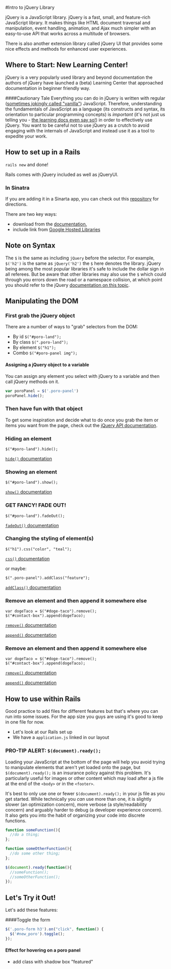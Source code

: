 #Intro to jQuery Library

jQuery is a JavaScript library. jQuery is a fast, small, and feature-rich JavaScript library. It makes things like HTML document traversal and manipulation, event handling, animation, and Ajax much simpler with an easy-to-use API that works across a multitude of browsers.

There is also another extension library called jQuery UI that provides some nice effects and methods for enhanced user experiences.

## Where to Start: New Learning Center!
jQuery is a very popularly used library and beyond documentation the authors of jQuery have launched a (beta) Learning Center that approached documentation in beginner friendly way.

####Cautionary Tale
Everything you can do in jQuery is written with regular ([sometimes jokingly called "vanilla"](http://vanilla-js.com/)) JavaScript. Therefore, understanding the fundamentals of JavaScript as a language (its constructs and syntax, its orientation to particular programming concepts) is *important* (it's not just us telling you - [the learning docs even say so!](http://learn.jquery.com/about-jquery/)) in order to effectively use jQuery. You want to be careful not to use jQuery as a crutch to avoid engaging with the internals of JavaScript and instead use it as a tool to expedite your work.

## How to set up in a Rails

`rails new` and done!

Rails comes with jQuery included as well as jQueryUI.

### In Sinatra

If you are adding it in a Sinarta app, you can check out this [repository](https://github.com/mlg-/space-tacos) for directions.

There are two key ways:
  - download from the [documentation.](http://api.jquery.com/)
  - include link from [Google Hosted Libraries](https://developers.google.com/speed/libraries/)

## Note on Syntax
The `$` is the same as including `jQuery` before the selector. For example, `$('h2')` is the same as `jQuery('h2')` the `$` here denotes the library. jQuery being among the most popular libraries it's safe to include the dollar sign in all referees. But be aware that other libraries may also use the `$` which could through you errors down the road or a namespace collision, at which point you should refer to the jQuery [documentation on this topic](http://learn.jquery.com/using-jquery-core/avoid-conflicts-other-libraries/).

## Manipulating the DOM

### First grab the jQuery object
There are a number of ways to "grab" selectors from the DOM:    
  - By id `$("#poro-land");`
  - By class `$(".poro-land");`
  - By element `$("h1");`
  - Combo `$("#poro-panel img");`

#### Assigning a jQuery object to a variable
You can assign any element you select with jQuery to a variable and then call jQuery methods on it.

```js
var poroPanel = $('.poro-panel')
poroPanel.hide();
```

### Then have fun with that object
To get some inspiration and decide what to do once you grab the item or items you want from the page, check out the [jQuery API documentation](http://api.jquery.com/).

### Hiding an element

`$("#poro-land").hide();`

[`hide()` documentation](http://api.jquery.com/hide/)

### Showing an element

`$("#poro-land").show();`

[`show()` documentation](http://api.jquery.com/show/)

### GET FANCY! FADE OUT!

`$("#poro-land").fadeOut();`

[`fadeOut()` documentation](http://api.jquery.com/fadeOut/)

### Changing the styling of element(s)

`$("h1").css("color", "teal");`

[`css()` documentation](http://api.jquery.com/css/)

or maybe:
```
$(".poro-panel").addClass("feature");
```

[`addClass()` documentation](http://api.jquery.com/addclass/)

### Remove an element and then append it somewhere else

```
var dogeTaco = $("#doge-taco").remove();
$("#contact-box").append(dogeTaco);
```

[`remove()` documentation](http://api.jquery.com/remove/)

[`append()` documentation](http://api.jquery.com/append/)

### Remove an element and then append it somewhere else

```
var dogeTaco = $("#doge-taco").remove();
$("#contact-box").append(dogeTaco);
```

[`remove()` documentation](http://api.jquery.com/remove/)

[`append()` documentation](http://api.jquery.com/append/)

## How to use within Rails
Good practice to add files for different features but that's where you can run into some issues. For the app size you guys are using it's good to keep in one file for now.
  - Let's look at our Rails set up
  - We have a `application.js` linked in our layout

### PRO-TIP ALERT: `$(document).ready();`
Loading your JavaScript at the bottom of the page will help you avoid trying to manipulate elements that aren't yet loaded onto the page, but `$(document).ready();` is an insurance policy against this problem. It's particularly useful for images or other content which may load after a js file at the end of the `<body>` or in the `<footer>`.

It's best to only use one or fewer `$(document).ready();` in your js file as you get started. While technically you *can* use more than one, it is slightly slower (an optimization concern), more verbose (a style/readability concern) and arguably harder to debug (a developer experience concern). It also gets you into the habit of organizing your code into discrete functions.

```js
function someFunction(){
  //do a thing;
};

function someOtherFunction(){
  //do some other thing;
};

$(document).ready(function(){
  //someFunction();
  //someOtherFunction();
});
```
## Let's Try it Out!
Let's add these features:

####Toggle the form

```javascript
$('.poro-form h3').on("click", function() {
  $('#new_poro').toggle();
});
```

#### Effect for hovering on a poro panel
  - add class with shadow box "featured"
